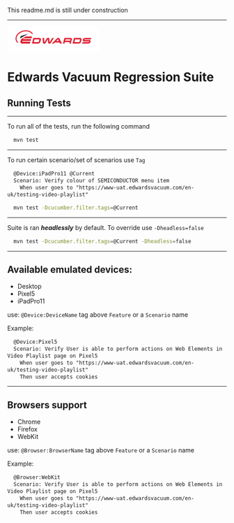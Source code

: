 
This readme.md is still under construction

---

![](logo.png)

# Edwards Vacuum Regression Suite


## Running Tests

---

To run all of the tests, run the following command

```bash
  mvn test
```
---
To run certain scenario/set of scenarios use `Tag`

```cucumber
  @Device:iPadPro11 @Current
  Scenario: Verify colour of SEMICONDUCTOR menu item
    When user goes to "https://www-uat.edwardsvacuum.com/en-uk/testing-video-playlist"
```

```bash
  mvn test -Dcucumber.filter.tags=@Current
```
---
 Suite is ran **_headlessly_** by default. To override use `-Dheadless=false`  

```bash
  mvn test -Dcucumber.filter.tags=@Current -Dheadless=false
```
---
## Available emulated devices:

- Desktop
- Pixel5
- iPadPro11

use: `@Device:DeviceName` tag above `Feature` or a `Scenario` name

Example:
```Cucumber 
  @Device:Pixel5
  Scenario: Verify User is able to perform actions on Web Elements in Video Playlist page on Pixel5
    When user goes to "https://www-uat.edwardsvacuum.com/en-uk/testing-video-playlist"
    Then user accepts cookies
```    
---
## Browsers support

- Chrome
- Firefox
- WebKit

use: `@Browser:BrowserName` tag above `Feature` or a `Scenario` name

Example:
```Cucumber 
  @Browser:WebKit
  Scenario: Verify User is able to perform actions on Web Elements in Video Playlist page on Pixel5
    When user goes to "https://www-uat.edwardsvacuum.com/en-uk/testing-video-playlist"
    Then user accepts cookies
```    



